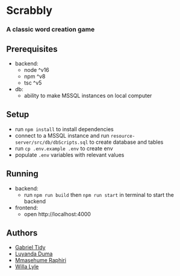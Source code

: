 # Scrabbly

### A classic word creation game

## Prerequisites

- backend:
  - node ^v16
  - npm ^v8
  - tsc ^v5
- db:
  - ability to make MSSQL instances on local computer

## Setup

- run `npm install` to install dependencies
- connect to a MSSQL instance and run `resource-server/src/db/dbScripts.sql` to create database and tables
- run `cp .env.example .env` to create env
- populate `.env` variables with relevant values

## Running

- backend:
  - run `npm run build` then `npm run start` in terminal to start the backend
- frontend:
  - open http://localhost:4000

## Authors

- [Gabriel Tidy](https://github.com/Gabriel-BBD)
- [Luyanda Duma](https://github.com/Noxy627)
- [Mmasehume Raphiri](https://github.com/mmasehume-bbd)
- [Willa Lyle](https://github.com/willacharlotte)
